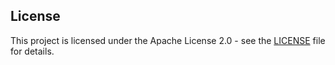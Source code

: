 ## License

This project is licensed under the Apache License 2.0 - see the [LICENSE](LICENSE) file for details.
